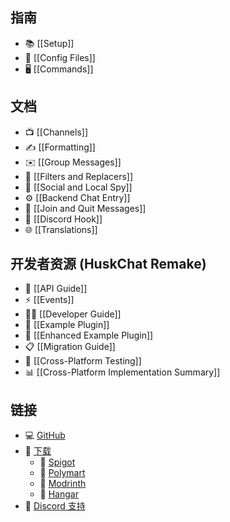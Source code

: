 ## 指南
* 📚 [[Setup]]
* 📝 [[Config Files]]
* 🖥️ [[Commands]]

## 文档
* 📺 [[Channels]]
* ✍️ [[Formatting]]
* ✉️ [[Group Messages]]
* 🤫 [[Filters and Replacers]]
* 🔎 [[Social and Local Spy]]
* ⚙️ [[Backend Chat Entry]]
* 📜 [[Join and Quit Messages]]
* 🔵 [[Discord Hook]]
* 🌐 [[Translations]]

## 开发者资源 (HuskChat Remake)
* 🚀 [[API Guide]]
* ⚡ [[Events]]
* 👨‍💻 [[Developer Guide]]
* 📝 [[Example Plugin]]
* 🔧 [[Enhanced Example Plugin]]
* 📋 [[Migration Guide]]
* 🧪 [[Cross-Platform Testing]]
* 📊 [[Cross-Platform Implementation Summary]]

## 链接
* 💻 [GitHub](https://github.com/Gk0Wk/HuskChat-Remake)
* 📂 [下载](https://www.spigotmc.org/resources/huskchat.94496/)
  * 🚰 [Spigot](https://www.spigotmc.org/resources/huskchat.94496/)
  * 🛒 [Polymart](https://polymart.org/resource/huskchat.1217)
  * 🔧 [Modrinth](https://modrinth.com/plugin/huskchat)
  * 🛫 [Hangar](https://hangar.papermc.io/William278/HuskChat)
* 💬 [Discord 支持](https://discord.gg/tVYhJfyDWG)
